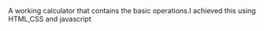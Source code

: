 ##
A working calculator that contains the basic operations.I achieved this using HTML,CSS and javascript